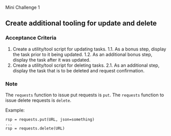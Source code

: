Mini Challenge 1

## Create additional tooling for update and delete

### Acceptance Criteria

1. Create a utility/tool script for updating tasks.
   1.1. As a bonus step, display the task prior to it being updated.
   1.2. As an additional bonus step, display the task after it was updated.
2. Create a utility/tool script for deleting tasks.
   2.1. As an additional step, display the task that is to be deleted and request confirmation.

### Note

The `requests` function to issue put requests is `put`.
The `requests` function to issue delete requests is `delete`.

Example:

```
rsp = requests.put(URL, json=something)
...
rsp = requests.delete(URL)
```
